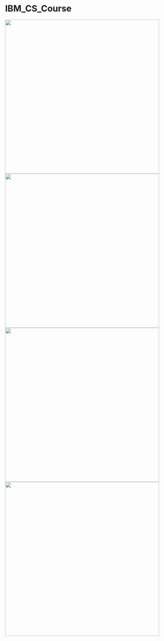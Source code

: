 # IBM_CS_Course
<img src="https://github.com/user-attachments/assets/e0e4b045-7a6c-4011-b385-51408893e1e9" width="500">
<img src="https://github.com/user-attachments/assets/82fc7be1-f2e6-4e68-a327-6e0e9561f753" width="500">
<img src="https://github.com/user-attachments/assets/3d9c9dc2-b479-40aa-918b-6dea54e32417" width="500">
<img src="https://github.com/user-attachments/assets/4cfeee1e-501c-42a9-8650-ad3b0ee37505" width="500">
